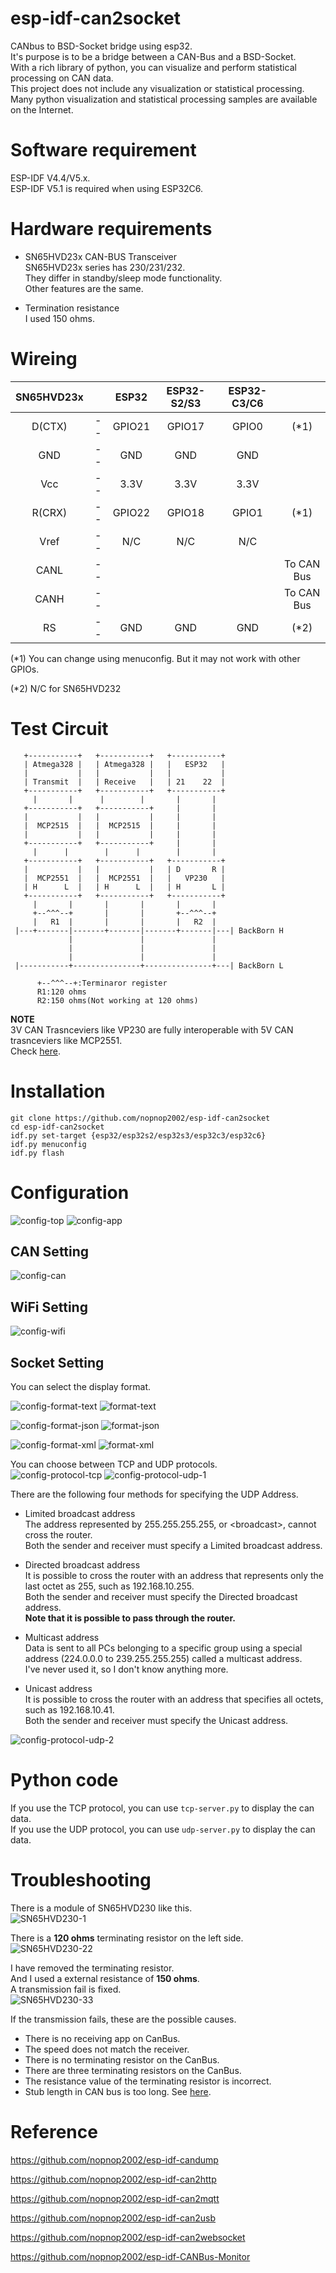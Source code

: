 # esp-idf-can2socket
CANbus to BSD-Socket bridge using esp32.   
It's purpose is to be a bridge between a CAN-Bus and a BSD-Socket.    
With a rich library of python, you can visualize and perform statistical processing on CAN data.   
This project does not include any visualization or statistical processing.   
Many python visualization and statistical processing samples are available on the Internet.   

# Software requirement
ESP-IDF V4.4/V5.x.   
ESP-IDF V5.1 is required when using ESP32C6.   

# Hardware requirements
- SN65HVD23x CAN-BUS Transceiver   
SN65HVD23x series has 230/231/232.   
They differ in standby/sleep mode functionality.   
Other features are the same.   

- Termination resistance   
I used 150 ohms.   

# Wireing   
|SN65HVD23x||ESP32|ESP32-S2/S3|ESP32-C3/C6||
|:-:|:-:|:-:|:-:|:-:|:-:|
|D(CTX)|--|GPIO21|GPIO17|GPIO0|(*1)|
|GND|--|GND|GND|GND||
|Vcc|--|3.3V|3.3V|3.3V||
|R(CRX)|--|GPIO22|GPIO18|GPIO1|(*1)|
|Vref|--|N/C|N/C|N/C||
|CANL|--||||To CAN Bus|
|CANH|--||||To CAN Bus|
|RS|--|GND|GND|GND|(*2)|

(*1) You can change using menuconfig. But it may not work with other GPIOs.  

(*2) N/C for SN65HVD232



# Test Circuit   
```
   +-----------+   +-----------+   +-----------+ 
   | Atmega328 |   | Atmega328 |   |   ESP32   | 
   |           |   |           |   |           | 
   | Transmit  |   | Receive   |   | 21    22  | 
   +-----------+   +-----------+   +-----------+ 
     |       |      |        |       |       |   
   +-----------+   +-----------+     |       |   
   |           |   |           |     |       |   
   |  MCP2515  |   |  MCP2515  |     |       |   
   |           |   |           |     |       |   
   +-----------+   +-----------+     |       |   
     |      |        |      |        |       |   
   +-----------+   +-----------+   +-----------+ 
   |           |   |           |   | D       R | 
   |  MCP2551  |   |  MCP2551  |   |   VP230   | 
   | H      L  |   | H      L  |   | H       L | 
   +-----------+   +-----------+   +-----------+ 
     |       |       |       |       |       |   
     +--^^^--+       |       |       +--^^^--+
     |   R1  |       |       |       |   R2  |   
 |---+-------|-------+-------|-------+-------|---| BackBorn H
             |               |               |
             |               |               |
             |               |               |
 |-----------+---------------+---------------+---| BackBorn L

      +--^^^--+:Terminaror register
      R1:120 ohms
      R2:150 ohms(Not working at 120 ohms)
```

__NOTE__   
3V CAN Trasnceviers like VP230 are fully interoperable with 5V CAN trasnceviers like MCP2551.   
Check [here](http://www.ti.com/lit/an/slla337/slla337.pdf).


# Installation
```
git clone https://github.com/nopnop2002/esp-idf-can2socket
cd esp-idf-can2socket
idf.py set-target {esp32/esp32s2/esp32s3/esp32c3/esp32c6}
idf.py menuconfig
idf.py flash
```

# Configuration

![config-top](https://github.com/nopnop2002/esp-idf-can2socket/assets/6020549/13737965-d52a-474c-a327-a35ccce04dc9)
![config-app](https://github.com/nopnop2002/esp-idf-can2socket/assets/6020549/a238e29e-85eb-42cb-bc54-9d64bc01a25a)

## CAN Setting

![config-can](https://github.com/nopnop2002/esp-idf-can2socket/assets/6020549/93c94856-e930-47b3-ae66-936d05312baf)


## WiFi Setting

![config-wifi](https://github.com/nopnop2002/esp-idf-can2socket/assets/6020549/5ff129d4-cd8e-4273-a9cf-7134c39fb84d)


## Socket Setting   
You can select the display format.   

![config-format-text](https://github.com/nopnop2002/esp-idf-can2socket/assets/6020549/953042da-0de8-42f3-89e9-1a08ca112817)
![format-text](https://github.com/nopnop2002/esp-idf-can2socket/assets/6020549/835de76f-562c-4b85-a23a-5748f9cb8a80)

![config-format-json](https://github.com/nopnop2002/esp-idf-can2socket/assets/6020549/070bb0eb-c124-4e4f-87c6-b78f2c36a8c8)
![format-json](https://github.com/nopnop2002/esp-idf-can2socket/assets/6020549/092f3f7b-44d4-474d-ab96-ab2ce6239954)

![config-format-xml](https://github.com/nopnop2002/esp-idf-can2socket/assets/6020549/b77cb217-16ae-48aa-b0d0-e3ac9e002d90)
![format-xml](https://github.com/nopnop2002/esp-idf-can2socket/assets/6020549/36c95acd-bb1a-4168-b218-c12d0d100a80)


You can choose between TCP and UDP protocols.   
![config-protocol-tcp](https://github.com/nopnop2002/esp-idf-can2socket/assets/6020549/40266a72-f1a8-45ea-a2d1-9ef945136260)
![config-protocol-udp-1](https://github.com/nopnop2002/esp-idf-can2socket/assets/6020549/554b42ad-7230-4dae-b323-4444d82e92d7)

There are the following four methods for specifying the UDP Address.   

- Limited broadcast address   
 The address represented by 255.255.255.255, or \<broadcast\>, cannot cross the router.   
 Both the sender and receiver must specify a Limited broadcast address.   

- Directed broadcast address   
 It is possible to cross the router with an address that represents only the last octet as 255, such as 192.168.10.255.   
 Both the sender and receiver must specify the Directed broadcast address.   
 __Note that it is possible to pass through the router.__   

- Multicast address   
 Data is sent to all PCs belonging to a specific group using a special address (224.0.0.0 to 239.255.255.255) called a multicast address.   
 I've never used it, so I don't know anything more.

- Unicast address   
 It is possible to cross the router with an address that specifies all octets, such as 192.168.10.41.   
 Both the sender and receiver must specify the Unicast address.

![config-protocol-udp-2](https://github.com/nopnop2002/esp-idf-can2socket/assets/6020549/2c44f1d0-e8bc-48f8-89de-fc9354f5e2ef)


# Python code
If you use the TCP protocol, you can use ```tcp-server.py``` to display the can data.   
If you use the UDP protocol, you can use ```udp-server.py``` to display the can data.   

# Troubleshooting   
There is a module of SN65HVD230 like this.   
![SN65HVD230-1](https://user-images.githubusercontent.com/6020549/80897499-4d204e00-8d34-11ea-80c9-3dc41b1addab.JPG)

There is a __120 ohms__ terminating resistor on the left side.   
![SN65HVD230-22](https://user-images.githubusercontent.com/6020549/89281044-74185400-d684-11ea-9f55-830e0e9e6424.JPG)

I have removed the terminating resistor.   
And I used a external resistance of __150 ohms__.   
A transmission fail is fixed.   
![SN65HVD230-33](https://user-images.githubusercontent.com/6020549/89280710-f7857580-d683-11ea-9b36-12e36910e7d9.JPG)

If the transmission fails, these are the possible causes.   
- There is no receiving app on CanBus.
- The speed does not match the receiver.
- There is no terminating resistor on the CanBus.
- There are three terminating resistors on the CanBus.
- The resistance value of the terminating resistor is incorrect.
- Stub length in CAN bus is too long. See [here](https://e2e.ti.com/support/interface-group/interface/f/interface-forum/378932/iso1050-can-bus-stub-length).

# Reference
https://github.com/nopnop2002/esp-idf-candump

https://github.com/nopnop2002/esp-idf-can2http

https://github.com/nopnop2002/esp-idf-can2mqtt

https://github.com/nopnop2002/esp-idf-can2usb

https://github.com/nopnop2002/esp-idf-can2websocket

https://github.com/nopnop2002/esp-idf-CANBus-Monitor


